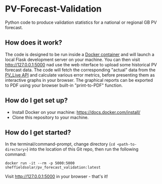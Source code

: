 # PV-Forecast-Validation

Python code to produce validation statistics for a national or regional GB PV forecast.

## How does it work?

The code is designed to be run inside a [Docker container](https://hub.docker.com/repository/docker/sheffieldsolar/pv_forecast_validation) and will launch a local Flask development server on your machine. You can then visit http://127.0.0.1:5000 nad use the web niterface to upload some historical PV forecast data. The code will fetch the corresponding "actual" data from the [PV_Live API](https://www.solar.sheffield.ac.uk/pvlive/) and calculate various error metrics, before presenting them as interactive graphs in your browser. The graphical reports can be exported to PDF using your browser built-in "print-to-PDF" function.

## How do I get set up?

* Install Docker on your machine: https://docs.docker.com/install/
* Clone this repository to your machine.

## How do I get started?

In the terminal/command-prompt, change directory (`cd <path-to-directory>`) into the location of this Git repo, then run the following command:

`docker run -it --rm -p 5000:5000 sheffieldsolar/pv_forecast_validation:latest`

Visit http://127.0.0.1:5000 in your browser - that's it!
